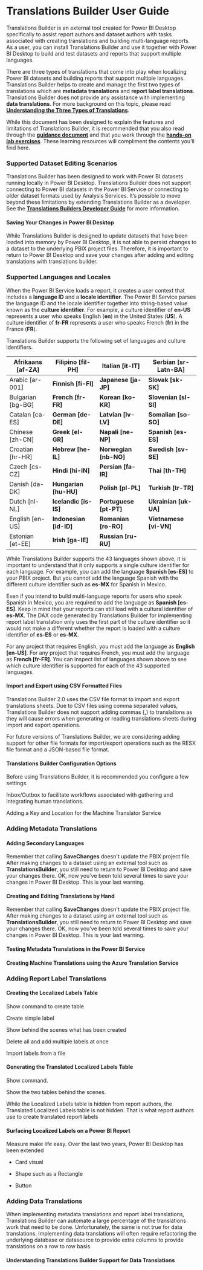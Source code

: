 # Translations Builder User Guide

Translations Builder is an external tool created for Power BI Desktop
specifically to assist report authors and dataset authors with tasks
associated with creating translations and building multi-language
reports. As a user, you can install Translations Builder and use it
together with Power BI Desktop to build and test datasets and reports
that support multiple languages.

There are three types of translations that come into play when
localizing Power BI datasets and building reports that support multiple
languages. Translations Builder helps to create and manage the first two
types of translations which are **metadata translations** and **report
label translations**. Translations Builder does not provide any
assistance with implementing **data translations**. For more background
on this topic, please read [**Understanding the Three Types of
Translations**](https://github.com/PowerBiDevCamp/TranslationsBuilder/blob/main/Docs/Building%20Multi-language%20Reports%20in%20Power%20BI.md#understanding-the-three-types-of-translations).

While this document has been designed to explain the features and
limitations of Translations Builder, it is recommended that you also
read through the [**guidance
document**](https://github.com/PowerBiDevCamp/TranslationsBuilder/blob/main/Docs/Building%20Multi-language%20Reports%20in%20Power%20BI.md)
and that you work through the [**hands-on lab
exercises**](https://github.com/PowerBiDevCamp/TranslationsBuilder/blob/main/Labs/Hands-on%20Lab%20-%20Building%20Multi-language%20Reports%20for%20Power%20BI.md).
These learning resources will compliment the contents you’ll find here.

### Supported Dataset Editing Scenarios

Translations Builder has been designed to work with Power BI datasets
running locally in Power BI Desktop. Translations Builder does not
support connecting to Power BI datasets in the Power BI Service or
connecting to older dataset formats used by Analysis Services. It’s
possible to move beyond these limitations by extending Translations
Builder as a developer. See the [**Translations Builders Developer
Guide**](https://github.com/PowerBiDevCamp/TranslationsBuilder/blob/main/Docs/Developer%20Guide.md)
for more information.

#### Saving Your Changes in Power BI Desktop

While Translations Builder is designed to update datasets that have been
loaded into memory by Power BI Desktop, it is not able to persist
changes to a dataset to the underlying PBIX project files. Therefore, it
is important to return to Power BI Desktop and save your changes after
adding and editing translations with translations builder.

### Supported Languages and Locales

When the Power BI Service loads a report, it creates a user context that
includes a **language ID** and a **locale identifier**. The Power BI
Service parses the language ID and the locale identifier together into
string-based value known as the **culture identifier**. For example, a
culture identifier of **en-US** represents a user who speaks English
(**en**) in the United States (**US**). A culture identifier of
**fr-FR** represents a user who speaks French (**fr**) in the France
(**FR**).

Translations Builder supports the following set of languages and culture
identifiers.

| Afrikaans \[af-ZA\] | Filipino \[fil-PH\]      | Italian \[it-IT\]        | Serbian \[sr-Latn-BA\]   |
|---------------------|--------------------------|--------------------------|--------------------------|
| Arabic \[ar-001\]   | **Finnish \[fi-FI\]**    | **Japanese \[ja-JP\]**   | **Slovak \[sk-SK\]**     |
| Bulgarian \[bg-BG\] | **French \[fr-FR\]**     | **Korean \[ko-KR\]**     | **Slovenian \[sl-SI\]**  |
| Catalan \[ca-ES\]   | **German \[de-DE\]**     | **Latvian \[lv-LV\]**    | **Somalian \[so-SO\]**   |
| Chinese \[zh-CN\]   | **Greek \[el-GR\]**      | **Napali \[ne-NP\]**     | **Spanish \[es-ES\]**    |
| Croatian \[hr-HR\]  | **Hebrew \[he-IL\]**     | **Norwegian \[nb-NO\]**  | **Swedish \[sv-SE\]**    |
| Czech \[cs-CZ\]     | **Hindi \[hi-IN\]**      | **Persian \[fa-IR\]**    | **Thai \[th-TH\]**       |
| Danish \[da-DK\]    | **Hungarian \[hu-HU\]**  | **Polish \[pl-PL\]**     | **Turkish \[tr-TR\]**    |
| Dutch \[nl-NL\]     | **Icelandic \[is-IS\]**  | **Portuguese \[pt-PT\]** | **Ukrainian \[uk-UA\]**  |
| English \[en-US\]   | **Indonesian \[id-ID\]** | **Romanian \[ro-RO\]**   | **Vietnamese \[vi-VN\]** |
| Estonian \[et-EE\]  | **Irish \[ga-IE\]**      | **Russian \[ru-RU\]**    |                          |

While Translations Builder supports the 43 languages shown above, it is
important to understand that it only supports a single culture
identifier for each language. For example, you can add the language
**Spanish \[es-ES\]** to your PBIX project. But you cannot add the
language Spanish with the different culture identifier such as **es-MX**
for Spanish in Mexico.

Even if you intend to build multi-language reports for users who speak
Spanish in Mexico, you are required to add the language as **Spanish
\[es-ES\]**. Keep in mind that your reports can still load with a
cultural identifier of **es-MX**. The DAX code generated by Translations
Builder for implementing report label translation only uses the first
part of the culture identifier so it would not make a different whether
the report is loaded with a culture identifier of **es-ES** or
**es-MX**.

For any project that requires English, you must add the language as
**English \[en-US\]**. For any project that requires French, you must
add the language as **French \[fr-FR\]**. You can inspect list of
languages shown above to see which culture identifier is supported for
each of the 43 supported languages.

#### Import and Export using CSV Formatted Files

Translations Builder 2.0 uses the CSV file format to import and export
translations sheets. Due to CSV files using comma separated values,
Translations Builder does not support adding commas (**,**) to
translations as they will cause errors when generating or reading
translations sheets during import and export operations.

For future versions of Translations Builder, we are considering adding
support for other file formats for import/export operations such as the
RESX file format and a JSON-based file format.

#### Translations Builder Configuration Options

Before using Translations Builder, it is recommended you configure a few
settings.

Inbox/Outbox to facilitate workflows associated with gathering and
integrating human translations.

Adding a Key and Location for the Machine Translator Service

### Adding Metadata Translations

#### Adding Secondary Languages

Remember that calling **SaveChanges** doesn't update the PBIX project
file. After making changes to a dataset using an external tool such as
**TranslationsBuilder**, you still need to return to Power BI Desktop
and save your changes there. OK, now you’ve been told several times to
save your changes in Power BI Desktop. This is your last warning.

#### Creating and Editing Translations by Hand

Remember that calling **SaveChanges** doesn't update the PBIX project
file. After making changes to a dataset using an external tool such as
**TranslationsBuilder**, you still need to return to Power BI Desktop
and save your changes there. OK, now you’ve been told several times to
save your changes in Power BI Desktop. This is your last warning.

#### Testing Metadata Translations in the Power BI Service

#### Creating Machine Translations using the Azure Translation Service

### Adding Report Label Translations

#### Creating the Localized Labels Table

Show command to create table

Create simple label

Show behind the scenes what has been created

Delete all and add multiple labels at once

Import labels from a file

#### Generating the Translated Localized Labels Table

Show command.

Show the two tables behind the scenes.

While the Localized Labels table is hidden from report authors, the
Translated Localized Labels table is not hidden. That is what report
authors use to create translated report labels

#### Surfacing Localized Labels on a Power BI Report

Measure make life easy. Over the last two years, Power BI Desktop has
been extended

- Card visual

- Shape such as a Rectangle

- Button

### Adding Data Translations

When implementing metadata translations and report label translations,
Translations Builder can automate a large percentage of the translations
work that need to be done. Unfortunately, the same is not true for data
translations. Implementing data translations will often require
refactoring the underlying database or datasource to provide extra
columns to provide translations on a row to row basis.

#### Understanding Translations Builder Support for Data Translations
